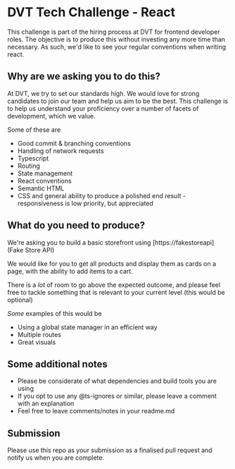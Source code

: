 # DVT Tech Challenge - React
This challenge is part of the hiring process at DVT for frontend developer roles. The objective is to produce this without investing any more time than necessary. As such, we'd like to see your regular conventions when writing react.

## Why are we asking you to do this?
At DVT, we try to set our standards high. We would love for strong candidates to join our team and help us aim to be the best. This challenge is to help us understand your proficiency over a number of facets of development, which we value.

Some of these are
- Good commit & branching conventions
- Handling of network requests
- Typescript
- Routing
- State management
- React conventions
- Semantic HTML
- CSS and general ability to produce a polished end result  - responsiveness is low priority, but appreciated

## What do you need to produce?
We're asking you to build a basic storefront using [https://fakestoreapi](Fake Store API)

We would like for you to get all products and display them as cards on a page, with the ability to add items to a cart.

There is a _lot_ of room to go above the expected outcome, and please feel free to tackle something that is relevant to your current level (this would be optional)

_Some_ examples of this would be 
- Using a global state manager in an efficient way
- Multiple routes
- Great visuals

## Some additional notes
- Please be considerate of what dependencies and build tools you are using
- If you opt to use any @ts-ignores or similar, please leave a comment with an explanation
- Feel free to leave comments/notes in your readme.md

## Submission
Please use this repo as your submission as a finalised pull request and notify us when you are complete.
